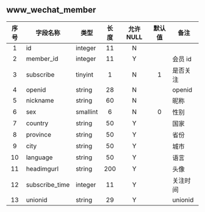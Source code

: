 **www_wechat_member**
---
| 序号 | 字段名称 | 类型 | 长度 | 允许 NULL | 默认值 | 备注 | 
| :---: | --- | --- | :---: | :---: | :---: | --- | 
|  1 | id             | integer  | 11  | N |   |         | 
|  2 | member_id      | integer  | 11  | Y |   | 会员 id | 
|  3 | subscribe      | tinyint  | 1   | N | 1 | 是否关注 | 
|  4 | openid         | string   | 28  | N |   | openid  | 
|  5 | nickname       | string   | 60  | N |   | 昵称  | 
|  6 | sex            | smallint | 6   | N | 0 | 性别  | 
|  7 | country        | string   | 50  | Y |   | 国家  | 
|  8 | province       | string   | 50  | Y |   | 省份  | 
|  9 | city           | string   | 50  | Y |   | 城市  | 
| 10 | language       | string   | 50  | Y |   | 语言  | 
| 11 | headimgurl     | string   | 200 | Y |   | 头像  | 
| 12 | subscribe_time | integer  | 11  | Y |   | 关注时间 | 
| 13 | unionid        | string   | 29  | Y |   | unionid | 
